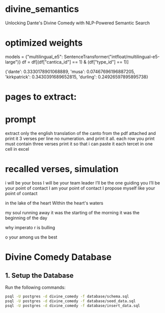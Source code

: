 # divine_semantics

Unlocking Dante's Divine Comedy with NLP-Powered Semantic Search

# optimized weights
models = {"multilingual_e5": SentenceTransformer("intfloat/multilingual-e5-large")}
df = df[(df["cantica_id"] == 1) & (df["type_id"] == 1)]

{'dante': 0.3330178901068889, 
'musa': 0.07467696196887205, 
'kirkpatrick': 0.3430391689652815, 
'durling': 0.24926597895895738}

# pages to extract:

# prompt

extract only the english translation of the canto from the pdf attached and print it 3 verses per line
no numeration. and print it all. each row you print must contain three verses
print it so that i can paste it each tercet in one cell in excel

# recalled verses, simulation

i will be your boss
I will be your team leader
I’ll be the one guiding you
I’ll be your point of contact
I am your point of contact
I propose myself like your point of contact

in the lake of the heart
Within the heart's waters

my soul running away
it was the starting of the morning
it was the beginning of the day

why imperato r is bulling

o your among us the best

# Divine Comedy Database

## 1. Setup the Database

Run the following commands:

```sh
psql -U postgres -d divine_comedy -f database/schema.sql
psql -U postgres -d divine_comedy -f database/seed_data.sql
psql -U postgres -d divine_comedy -f database/insert_data.sql
